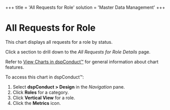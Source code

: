 +++
title = 'All Requests for Role'
solution = 'Master Data Management'
+++

# All Requests for Role

This chart displays all requests for a role by
<span id="Request Status dspConduct" class="popUpLink">status</span>.

Click a section to drill down to the *All Requests for Role Details*
page.

Refer to [View Charts in dspConduct™](../Use_Cases/View_Charts) for
general information about chart features.

To access this chart in dspConduct™:

1.  Select **dspConduct \> Design** in the *Navigation* pane.
2.  Click **Roles** for a category.
3.  Click **Vertical View** for a role.
4.  Click the **Metrics** icon.
